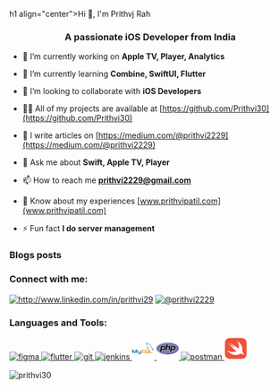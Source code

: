 h1 align="center">Hi 👋, I'm Prithvj Rah</h1>
<h3 align="center">A passionate iOS Developer from India</h3>

- 🔭 I’m currently working on **Apple TV, Player, Analytics**

- 🌱 I’m currently learning **Combine, SwiftUI, Flutter**

- 👯 I’m looking to collaborate with **iOS Developers**

- 👨‍💻 All of my projects are available at [https://github.com/Prithvi30](https://github.com/Prithvi30)

- 📝 I write articles on [https://medium.com/@prithvi2229](https://medium.com/@prithvi2229)

- 💬 Ask me about **Swift, Apple TV, Player**

- 📫 How to reach me **prithvi2229@gmail.com**

- 📄 Know about my experiences [www.prithvipatil.com](www.prithvipatil.com)

- ⚡ Fun fact **I do server management**

### Blogs posts
<!-- BLOG-POST-LIST:START -->
<!-- BLOG-POST-LIST:END -->

<h3 align="left">Connect with me:</h3>
<p align="left">
<a href="https://linkedin.com/in/http://www.linkedin.com/in/prithvi29" target="blank"><img align="center" src="https://raw.githubusercontent.com/rahuldkjain/github-profile-readme-generator/master/src/images/icons/Social/linked-in-alt.svg" alt="http://www.linkedin.com/in/prithvi29" height="30" width="40" /></a>
<a href="https://medium.com/@prithvi2229" target="blank"><img align="center" src="https://raw.githubusercontent.com/rahuldkjain/github-profile-readme-generator/master/src/images/icons/Social/medium.svg" alt="@prithvi2229" height="30" width="40" /></a>
</p>

<h3 align="left">Languages and Tools:</h3>
<p align="left"> <a href="https://www.figma.com/" target="_blank" rel="noreferrer"> <img src="https://www.vectorlogo.zone/logos/figma/figma-icon.svg" alt="figma" width="40" height="40"/> </a> <a href="https://flutter.dev" target="_blank" rel="noreferrer"> <img src="https://www.vectorlogo.zone/logos/flutterio/flutterio-icon.svg" alt="flutter" width="40" height="40"/> </a> <a href="https://git-scm.com/" target="_blank" rel="noreferrer"> <img src="https://www.vectorlogo.zone/logos/git-scm/git-scm-icon.svg" alt="git" width="40" height="40"/> </a> <a href="https://www.jenkins.io" target="_blank" rel="noreferrer"> <img src="https://www.vectorlogo.zone/logos/jenkins/jenkins-icon.svg" alt="jenkins" width="40" height="40"/> </a> <a href="https://www.mysql.com/" target="_blank" rel="noreferrer"> <img src="https://raw.githubusercontent.com/devicons/devicon/master/icons/mysql/mysql-original-wordmark.svg" alt="mysql" width="40" height="40"/> </a> <a href="https://www.php.net" target="_blank" rel="noreferrer"> <img src="https://raw.githubusercontent.com/devicons/devicon/master/icons/php/php-original.svg" alt="php" width="40" height="40"/> </a> <a href="https://postman.com" target="_blank" rel="noreferrer"> <img src="https://www.vectorlogo.zone/logos/getpostman/getpostman-icon.svg" alt="postman" width="40" height="40"/> </a> <a href="https://developer.apple.com/swift/" target="_blank" rel="noreferrer"> <img src="https://raw.githubusercontent.com/devicons/devicon/master/icons/swift/swift-original.svg" alt="swift" width="40" height="40"/> </a> </p>

<p><img align="center" src="https://github-readme-stats.vercel.app/api/top-langs?username=prithvi30&show_icons=true&locale=en&layout=compact" alt="prithvi30" /></p>
